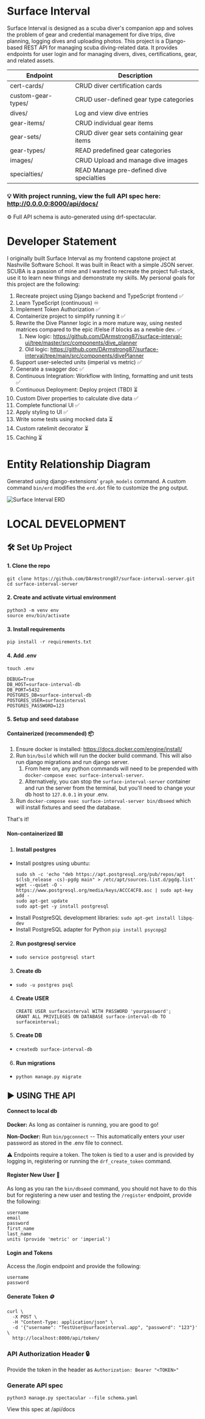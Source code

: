 # Surface Interval

Surface Interval is designed as a scuba diver's companion app and solves the problem of gear and credential management for dive trips, dive planning, logging dives and uploading photos. This project is a Django-based REST API for managing scuba diving-related data. It provides endpoints for user login and for managing divers, dives, certifications, gear, and related assets.

| Endpoint | Description |
|--|--|
| cert-cards/ | CRUD diver certification cards |
| custom-gear-types/ | CRUD user-defined gear type categories |
| dives/ | Log and view dive entries |
| gear-items/ | CRUD individual gear items |
| gear-sets/ | CRUD diver gear sets containing gear items |
| gear-types/ | READ predefined gear categories |
| images/ | CRUD Upload and manage dive images |
| specialties/ | READ Manage pre-defined dive specialties |

 ### 💡 With project running, view the full API spec here: http://0.0.0.0:8000/api/docs/
 ⚙️ Full API schema is auto-generated using drf-spectacular.


# Developer Statement
I originally built Surface Interval as my frontend capstone project at Nashville Software School. It was built in React with a simple JSON server. SCUBA is a passion of mine and I wanted to recreate the project full-stack, use it to learn new things and demonstrate my skills. My personal goals for this project are the following:

1. Recreate project using Django backend and TypeScript frontend ✅
2. Learn TypeScript (continuous) ♾️
3. Implement Token Authorization ✅
4. Containerize project to simplify running it ✅
5. Rewrite the Dive Planner logic in a more mature way, using nested matrices compared to the epic if/else if blocks as a newbie dev. ✅
    1. New logic: https://github.com/DArmstrong87/surface-interval-ui/tree/master/src/components/dive_planner
    2. Old logic: https://github.com/DArmstrong87/surface-interval/tree/main/src/components/divePlanner
6. Support user-selected units (imperial vs metric) ✅
7. Generate a swagger doc ✅
8. Continuous Integration: Workflow with linting, formatting and unit tests ✅
9. Continuous Deployment: Deploy project (TBD) ⏳
10. Custom Diver properties to calculate dive data ✅
11. Complete functional UI ✅
12. Apply styling to UI ✅
13. Write some tests using mocked data ⏳
14. Custom ratelimit decorator ⏳
15. Caching ⏳

# Entity Relationship Diagram
Generated using django-extensions' `graph_models` command. A custom command `bin/erd` modifies the `erd.dot` file to customize the png output.

![Surface Interval ERD](images/erd.png)


# LOCAL DEVELOPMENT

## 🛠️ Set Up Project

#### 1. Clone the repo
```
git clone https://github.com/DArmstrong87/surface-interval-server.git
cd surface-interval-server
```

#### 2. Create and activate virtual environment
```
python3 -m venv env
source env/bin/activate
```

#### 3. Install requirements
```
pip install -r requirements.txt
```

#### 4. Add .env
```
touch .env
```

```
DEBUG=True
DB_HOST=surface-interval-db
DB_PORT=5432
POSTGRES_DB=surface-interval-db
POSTGRES_USER=surfaceinterval
POSTGRES_PASSWORD=123
```

#### 5. Setup and seed database

#### Containerized (recommended) 📦
1. Ensure docker is installed: https://docs.docker.com/engine/install/
2. Run `bin/build` which will run the docker build command. This will also run django migrations and run django server.
    1. From here on, any python commands will need to be prepended with `docker-compose exec surface-interval-server`.
    2. Alternatively, you can stop the `surface-interval-server` container and run the server from the terminal, but you'll need to change your db host to `127.0.0.1` in your .env.
3. Run `docker-compose exec surface-interval-server bin/dbseed` which will install fixtures and seed the database.

That's it! 

#### Non-containerized ⌨️
1. #### Install postgres
- Install postgres using ubuntu:
    ```
    sudo sh -c 'echo "deb https://apt.postgresql.org/pub/repos/apt $(lsb_release -cs)-pgdg main" > /etc/apt/sources.list.d/pgdg.list'
    wget --quiet -O - https://www.postgresql.org/media/keys/ACCC4CF8.asc | sudo apt-key add -
    sudo apt-get update
    sudo apt-get -y install postgresql
    ```
- Install PostgreSQL development libraries:
`sudo apt-get install libpq-dev`
- Install PostgreSQL adapter for Python
`pip install psycopg2`

2. #### Run postgresql service
- `sudo service postgresql start`

3. #### Create db
- `sudo -u postgres psql`

4. #### Create USER
    ```
    CREATE USER surfaceinterval WITH PASSWORD 'yourpassword';
    GRANT ALL PRIVILEGES ON DATABASE surface-interval-db TO surfaceinterval;
    ```

5. #### Create DB
- `createdb surface-interval-db`

6. #### Run migrations
- `python manage.py migrate`


## ▶️ USING THE API

#### Connect to local db

<b>Docker:</b> As long as container is running, you are good to go!

<b>Non-Docker:</b> Run `bin/pgconnect` -- This automatically enters your user password as stored in the .env file to connect.

⚠️ Endpoints require a token. The token is tied to a user and is provided by logging in, registering or running the `drf_create_token` command.

#### Register New User 🪪
As long as you ran the `bin/dbseed` command, you should not have to do this but for registering a new user and testing the `/register` endpoint, provide the following:
```
username
email
password
first_name
last_name
units (provide 'metric' or 'imperial')
```

#### Login and Tokens
Access the /login endpoint and provide the following:
```
username
password
```

#### Generate Token 🪙

```
curl \
  -X POST \
  -H "Content-Type: application/json" \
  -d '{"username": "TestUser@surfaceinterval.app", "password": "123"}' \
  http://localhost:8000/api/token/
```

### API Authorization Header 🔒
Provide the token in the header as `Authorization: Bearer "<TOKEN>"`

### Generate API spec
```
python3 manage.py spectacular --file schema.yaml
```
View this spec at /api/docs
